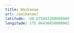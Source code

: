 ```yaml
---
title: Waikanae
url: /waikanae/
latitude: -40.875843200000006
longitude: 175.06430450000002
---
```

